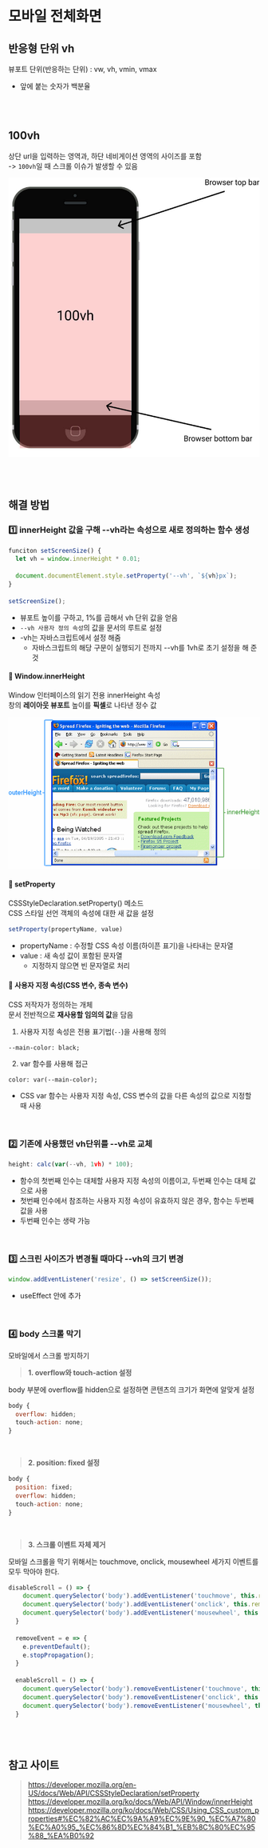 # 모바일 전체화면

## 반응형 단위 vh

뷰포트 단위(반응하는 단위) : vw, vh, vmin, vmax
* 앞에 붙는 숫자가 백분율

<br><br>

## 100vh

상단 url을 입력하는 영역과, 하단 네비게이션 영역의 사이즈를 포함  
-> `100vh`일 때 스크롤 이슈가 발생할 수 있음 


![](../Images/100vh.jpeg)

<br><br>

## 해결 방법

### 1️⃣ innerHeight 값을 구해 --vh라는 속성으로 새로 정의하는 함수 생성

```javascript
funciton setScreenSize() {
  let vh = window.innerHeight * 0.01;

  document.documentElement.style.setProperty('--vh', `${vh}px`);
}

setScreenSize();
```

* 뷰포트 높이를 구하고, 1%를 곱해서 vh 단위 값을 얻음 
* `--vh 사용자 정의 속성`의 값을 문서의 루트로 설정 
* -vh는 자바스크립트에서 설정 해줌
  * 자바스크립트의 해당 구문이 실행되기 전까지 --vh를 1vh로 초기 설정을 해 준것


#### 📌 Window.innerHeight

Window 인터페이스의 읽기 전용 innerHeight 속성    
창의 **레이아웃 뷰포트** 높이를 **픽셀**로 나타낸 정수 값

![](../Images/inner_vs_outer_height.png)

#### 📌 setProperty

CSSStyleDeclaration.setProperty() 메소드   
CSS 스타일 선언 객체의 속성에 대한 새 값을 설정

```js
setProperty(propertyName, value)
```

* propertyName : 수정할 CSS 속성 이름(하이픈 표기)을 나타내는 문자열 
* value : 새 속성 값이 포함된 문자열
  * 지정하지 않으면 빈 문자열로 처리

#### 📌 사용자 지정 속성(CSS 변수, 종속 변수)

CSS 저작자가 정의하는 개체  
문서 전반적으로 **재사용할 임의의 값**을 담음  

1. 사용자 지정 속성은 전용 표기법(`--`)을 사용해 정의 

```
--main-color: black;
```

2. var 함수를 사용해 접근 

```
color: var(--main-color);
```

* CSS var 함수는 사용자 지정 속성, CSS 변수의 값을 다른 속성의 값으로 지정할 때 사용

<br>

### 2️⃣ 기존에 사용했던 vh단위를 --vh로 교체

```javascript
height: calc(var(--vh, 1vh) * 100);
```
* 함수의 첫번째 인수는 대체할 사용자 지정 속성의 이름이고, 두번째 인수는 대체 값으로 사용
* 첫번째 인수에서 참조하는 사용자 지정 속성이 유효하지 않은 경우, 함수는 두번째 값을 사용
* 두번째 인수는 생략 가능

<br>

### 3️⃣ 스크린 사이즈가 변경될 때마다 --vh의 크기 변경

```javascript
window.addEventListener('resize', () => setScreenSize());
```
* useEffect 안에 추가

<br>

### 4️⃣ body 스크롤 막기
모바일에서 스크롤 방지하기

> **1. overflow와 touch-action 설정** 

body 부분에 overflow를 hidden으로 설정하면 콘텐츠의 크기가 화면에 알맞게 설정 <br> 

```javascript
body {
  overflow: hidden;
  touch-action: none;
}
```

<br>

> **2. position: fixed 설정**

```javascript
body {
  position: fixed;
  overflow: hidden;
  touch-action: none;
}
```

<br>

> **3. 스크롤 이벤트 자체 제거**

모바일 스크롤을 막기 위해서는 touchmove, onclick, mousewheel 세가지 이벤트를 모두 막아야 한다.

```javascript
disableScroll = () => {
    document.querySelector('body').addEventListener('touchmove', this.removeEvent, { passive: false });
    document.querySelector('body').addEventListener('onclick', this.removeEvent, { passive: false });
    document.querySelector('body').addEventListener('mousewheel', this.removeEvent, { passive: false });
  }

  removeEvent = e => {
    e.preventDefault();
    e.stopPropagation();
  }

  enableScroll = () => {
    document.querySelector('body').removeEventListener('touchmove', this.removeEvent);
    document.querySelector('body').removeEventListener('onclick', this.removeEvent);
    document.querySelector('body').removeEventListener('mousewheel', this.removeEvent);
  }
```

<br><br>

## 참고 사이트

> https://developer.mozilla.org/en-US/docs/Web/API/CSSStyleDeclaration/setProperty   
> https://developer.mozilla.org/ko/docs/Web/API/Window/innerHeight  
> https://developer.mozilla.org/ko/docs/Web/CSS/Using_CSS_custom_properties#%EC%82%AC%EC%9A%A9%EC%9E%90_%EC%A7%80%EC%A0%95_%EC%86%8D%EC%84%B1_%EB%8C%80%EC%95%88_%EA%B0%92  
